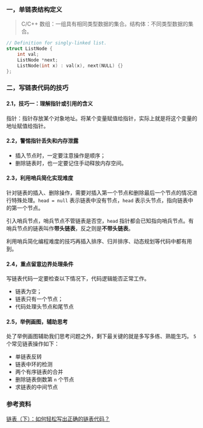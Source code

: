 ### 一，单链表结构定义

> C/C++ 数组：一组具有相同类型数据的集合。结构体：不同类型数据的集合。
```c++
// Definition for singly-linked list.
struct ListNode {
    int val;
    ListNode *next;
    ListNode(int x) : val(x), next(NULL) {}
};
```

### 二，写链表代码的技巧

#### 2.1，技巧一：理解指针或引用的含义

指针：指针存放某个对象地址。将某个变量赋值给指针，实际上就是将这个变量的地址赋值给指针。

#### 2.2，警惕指针丢失和内存泄露

+ 插入节点时，一定要注意操作是顺序；
+ 删除链表时，也一定要记住手动释放内存空间。

#### 2.3，利用哨兵简化实现难度

针对链表的插入、删除操作，需要对插入第一个节点和删除最后一个节点的情况进行特殊处理。`head = null` 表示链表中没有节点，`head` 表示头节点，指向链表中的第一个节点。

引入哨兵节点，哨兵节点不管链表是否空，`head` 指针都会已知指向哨兵节点。有哨兵节点的链表叫作**带头链表**，反之则是**不带头链表**。

利用哨兵简化编程难度的技巧再插入排序、归并排序、动态规划等代码中都有用到。

#### 2.4，重点留意边界处理条件

写链表代码一定要检查以下情况下，代码逻辑能否正常工作。

+ 链表为空；
+ 链表只有一个节点；
+ 代码处理头节点和尾节点

#### 2.5，举例画图，辅助思考

处了举例画图辅助我们思考问题之外，剩下最关键的就是多写多练、熟能生巧。 `5` 个常见链表操作如下：

+ 单链表反转
+ 链表中环的检测
+ 两个有序链表的合并
+ 删除链表倒数第 `n` 个节点
+ 求链表的中间节点

### 参考资料

[链表（下）：如何轻松写出正确的链表代码？](https://time.geekbang.org/column/article/41149)
